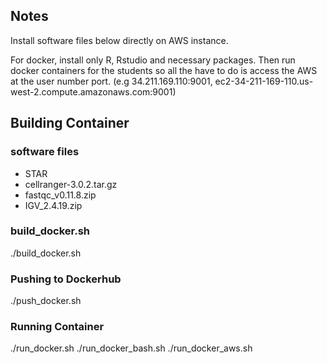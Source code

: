 ## Notes

Install software files below directly on AWS instance.

For docker, install only R, Rstudio and necessary packages.  Then run docker containers for the students so all the have to do is access the AWS at the user number port. (e.g 34.211.169.110:9001, ec2-34-211-169-110.us-west-2.compute.amazonaws.com:9001)


## Building Container


### software files
  - STAR
  - cellranger-3.0.2.tar.gz
  - fastqc_v0.11.8.zip
  - IGV_2.4.19.zip


### build_docker.sh

./build_docker.sh


### Pushing to Dockerhub

./push_docker.sh


### Running Container

./run_docker.sh
./run_docker_bash.sh
./run_docker_aws.sh